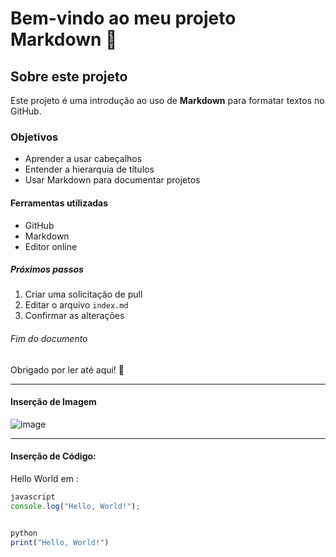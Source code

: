 # Bem-vindo ao meu projeto Markdown 👋

## Sobre este projeto

Este projeto é uma introdução ao uso de **Markdown** para formatar textos no GitHub.

### Objetivos

- Aprender a usar cabeçalhos
- Entender a hierarquia de títulos
- Usar Markdown para documentar projetos

#### Ferramentas utilizadas

- GitHub
- Markdown
- Editor online

##### Próximos passos

1. Criar uma solicitação de pull
2. Editar o arquivo `index.md`
3. Confirmar as alterações

###### Fim do documento

Obrigado por ler até aqui! 🙌

----

#### Inserção de Imagem

![image](https://github.com/user-attachments/assets/b9589b46-cf9a-4256-8166-4ee8daa36b33)

-----

#### Inserção de Código:

Hello World em :
```javascript
javascript
console.log("Hello, World!");


python
print("Hello, World!")




